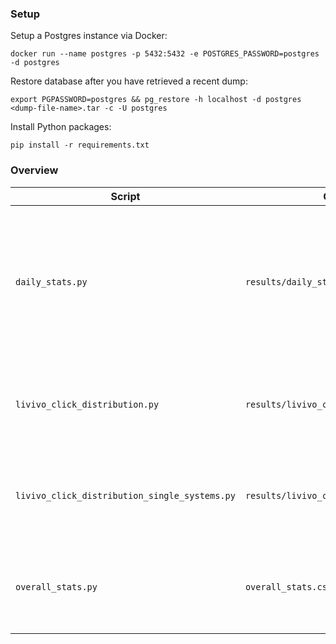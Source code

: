 ### Setup

Setup a Postgres instance via Docker:

```
docker run --name postgres -p 5432:5432 -e POSTGRES_PASSWORD=postgres -d postgres
```

Restore database after you have retrieved a recent dump:

```
export PGPASSWORD=postgres && pg_restore -h localhost -d postgres <dump-file-name>.tar -c -U postgres
```

Install Python packages:

```
pip install -r requirements.txt
```

### Overview

| Script | Output | Description | Requirements |
| --- | --- | --- | --- |
| `daily_stats.py` | `results/daily_stats.csv` | Outputs a csv file with the total number of sessions, impressions, clicks, and clicks of the baseline for each system on a daily basis. | - |
| `livivo_click_distribution.py` | `results/livivo_click_distribution.pdf` | Outputs a bar histogram with click counts across SERP elements. | - |
| `livivo_click_distribution_single_systems.py` | `results/livivo_click_distribution.csv` | Outputs a csv file with click counts across SERP elements for each system. | - |
| `overall_stats.py` | `overall_stats.csv` | Outputs a csv file with Wins, Losses, Ties, ... for each system. | - |
